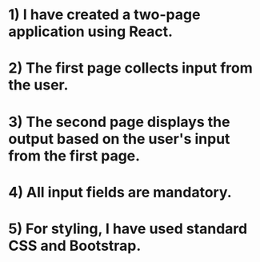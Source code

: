 # 1) I have created a two-page application using React.
# 2) The first page collects input from the user.
# 3) The second page displays the output based on the user's input from the first page.
# 4) All input fields are mandatory.
# 5) For styling, I have used standard CSS and Bootstrap.
